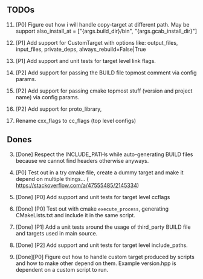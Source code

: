 ## TODOs

11. [P0] Figure out how i will handle copy-target at different path. May be support also_install_at = ["{args.build_dir}/bin", "{args.gcab_install_dir}"]

12. [P1] Add support for CustomTarget with options like:
                output_files, input_files, private_deps, always_rebuild=False|True

9. [P1] Add support and unit tests for target level link flags.

1. [P2] Add support for passing the BUILD file topmost comment via config params.

2. [P2] Add support for passing cmake topmost stuff (version and project name) via config params.

3. [P2] Add support for proto_library,

5. Rename cxx_flags to cc_flags (top level configs)


## Dones

3. [Done] Respect the INCLUDE_PATHs while auto-generating BUILD files because we cannot find headers otherwise anyways.

8. [P0] Test out in a try cmake file, create a dummy target and make it depend on multiple things... (
        https://stackoverflow.com/a/47555485/2145334)

6. [Done] [P0] Add support and unit tests for target level ccflags

7. [Done] [P0] Test out with cmake `execute_process`, generating CMakeLists.txt and include it in the same script.

11. [Done] [P1] Add a unit tests around the usage of third_party BUILD file and targets used in main source.

10. [Done] [P2] Add support and unit tests for target level include_paths.

10. [Done][P0] Figure out how to handle custom target produced by scripts and how to make other depend on them. Example version.hpp is dependent on a custom script to run.

